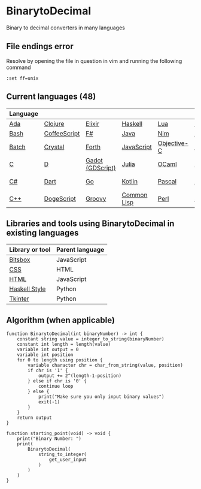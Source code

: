 # BinarytoDecimal

Binary to decimal converters in many languages

## File endings error

Resolve by opening the file in question in vim and running the following command

```vim
:set ff=unix
```

## Current languages (48)

| Language                     |                                        |                                        |                                    |                                  |                                   |                                |                                    |
| ---------------------------- | -------------------------------------- | -------------------------------------- | ---------------------------------- | -------------------------------- | --------------------------------- | ------------------------------ | ---------------------------------- |
| [Ada](BinarytoDecimal.adb)   | [Clojure](BinarytoDecimal.clj)         | [Elixir](BinarytoDecimal.exs)          | [Haskell](BinarytoDecimal.hs)      | [Lua](BinarytoDecimal.lua)       | [PHP](BinarytoDecimal.php)        | [Ruby](BinarytoDecimal.rb)     | [Tcl](BinarytoDecimal.tcl)         |
| [Bash](BinarytoDecimal.sh)   | [CoffeeScript](BinarytoDecimal.coffee) | [F#](BinarytoDecimal.fsx)              | [Java](BinarytoDecimal.java)       | [Nim](BinarytoDecimal.nim)       | [Powershell](BinarytoDecimal.ps1) | [Rust](BinarytoDecimal.rs)     | [TypeScript](BinarytoDecimal.ts)   |
| [Batch](BinarytoDecimal.bat) | [Crystal](BinarytoDecimal.cr)          | [Forth](BinarytoDecimal.fth)           | [JavaScript](BinarytoDecimal.js)   | [Objective-C](BinarytoDecimal.m) | [Python](BinarytoDecimal.py)      | [Scala](BinarytoDecimal.scala) | [V](BinarytoDecimal.v)             |
| [C](BinarytoDecimal.c)       | [D](BinarytoDecimal.d)                 | [Gadot (GDScript)](BinarytoDecimal.gd) | [Julia](BinarytoDecimal.jl)        | [OCaml](BinarytoDecimal.ml)      | [R](BinarytoDecimal.r)            | [Scratch](BinarytoDecimal.sb3) | [Vala](BinarytoDecimal.vala)       |
| [C#](BinarytoDecimal.cs)     | [Dart](BinarytoDecimal.dart)           | [Go](BinarytoDecimal.go)               | [Kotlin](BinarytoDecimal.kt)       | [Pascal](BinarytoDecimal.pas)    | [Reason](BinarytoDecimal.re)      | [Scheme](BinarytoDecimal.scm)  | [Visual Basic](BinarytoDecimal.vb) |
| [C++](BinarytoDecimal.cpp)   | [DogeScript](BinarytoDecimal.djs)      | [Groovy](BinarytoDecimal.gvy)          | [Common Lisp](BinarytoDecimal.lsp) | [Perl](BinarytoDecimal.pl)       | [Rescript](BinarytoDecimal.res)   | [Swift](BinarytoDecimal.swift) | [Zig](BinarytoDecimal.zig)         |

## Libraries and tools using BinarytoDecimal in existing languages

| Library or tool                                   | Parent language |
| ------------------------------------------------- | --------------- |
| [Bitsbox](BinarytoDecimal.bitsbox.js)             | JavaScript      |
| [CSS](BinarytoDecimal.css)                        | HTML            |
| [HTML](BinarytoDecimal.html)                      | JavaScript      |
| [Haskell Style](BinarytoDecimal.haskell_style.py) | Python          |
| [Tkinter](BinarytoDecimal.tkinter.py)             | Python          |

## Algorithm (when applicable)

```pseudocode
function BinarytoDecimal(int binaryNumber) -> int {
    constant string value = integer_to_string(binaryNumber)
    constant int length = length(value)
    variable int output = 0
    variable int position
    for 0 to length using position {
        variable character chr = char_from_string(value, position)
        if chr is '1' {
            output += 2^(length-1-position)
        } else if chr is '0' {
            continue loop
        } else {
            print("Make sure you only input binary values")
            exit(-1)
        }
    }
    return output
}

function starting_point(void) -> void {
    print("Binary Number: ")
    print(
        BinarytoDecimal(
            string_to_integer(
                get_user_input
            )
        )
    )
}
```
